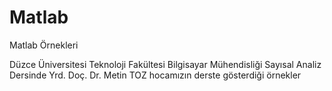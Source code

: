 # Matlab
Matlab Örnekleri

Düzce Üniversitesi Teknoloji Fakültesi Bilgisayar Mühendisliği Sayısal Analiz Dersinde Yrd. Doç. Dr. Metin TOZ hocamızın derste gösterdiği örnekler
